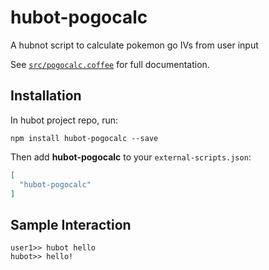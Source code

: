 # hubot-pogocalc

A hubnot script to calculate pokemon go IVs from user input

See [`src/pogocalc.coffee`](src/pogocalc.coffee) for full documentation.

## Installation

In hubot project repo, run:

`npm install hubot-pogocalc --save`

Then add **hubot-pogocalc** to your `external-scripts.json`:

```json
[
  "hubot-pogocalc"
]
```

## Sample Interaction

```
user1>> hubot hello
hubot>> hello!
```
